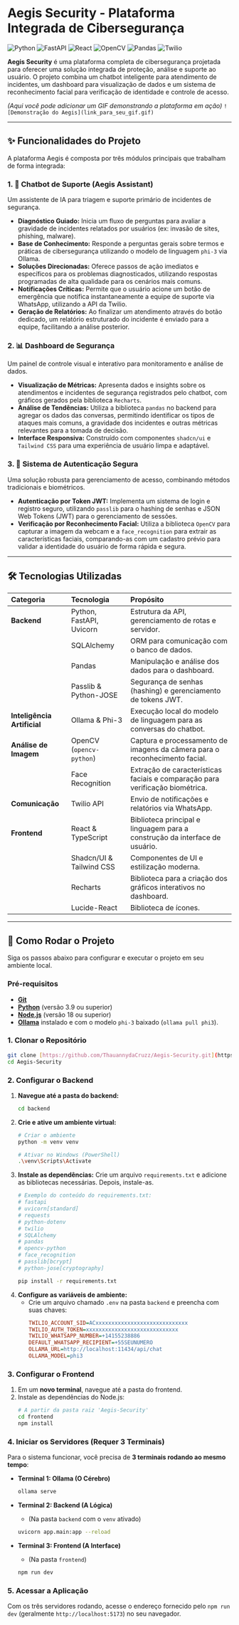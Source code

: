 # Aegis Security - Plataforma Integrada de Cibersegurança

![Python](https://img.shields.io/badge/Python-3776AB?style=for-the-badge&logo=python&logoColor=white) ![FastAPI](https://img.shields.io/badge/FastAPI-005571?style=for-the-badge&logo=fastapi&logoColor=white) ![React](https://img.shields.io/badge/React-20232A?style=for-the-badge&logo=react&logoColor=61DAFB) ![OpenCV](https://img.shields.io/badge/OpenCV-5C3EE8?style=for-the-badge&logo=opencv&logoColor=white) ![Pandas](https://img.shields.io/badge/Pandas-150458?style=for-the-badge&logo=pandas&logoColor=white) ![Twilio](https://img.shields.io/badge/Twilio-F22F46?style=for-the-badge&logo=twilio&logoColor=white)

**Aegis Security** é uma plataforma completa de cibersegurança projetada para oferecer uma solução integrada de proteção, análise e suporte ao usuário. O projeto combina um chatbot inteligente para atendimento de incidentes, um dashboard para visualização de dados e um sistema de reconhecimento facial para verificação de identidade e controle de acesso.

*(Aqui você pode adicionar um GIF demonstrando a plataforma em ação)*
`![Demonstração do Aegis](link_para_seu_gif.gif)`

---

## ✨ Funcionalidades do Projeto

A plataforma Aegis é composta por três módulos principais que trabalham de forma integrada:

### 1. 🤖 Chatbot de Suporte (Aegis Assistant)
Um assistente de IA para triagem e suporte primário de incidentes de segurança.
* **Diagnóstico Guiado:** Inicia um fluxo de perguntas para avaliar a gravidade de incidentes relatados por usuários (ex: invasão de sites, phishing, malware).
* **Base de Conhecimento:** Responde a perguntas gerais sobre termos e práticas de cibersegurança utilizando o modelo de linguagem `phi-3` via Ollama.
* **Soluções Direcionadas:** Oferece passos de ação imediatos e específicos para os problemas diagnosticados, utilizando respostas programadas de alta qualidade para os cenários mais comuns.
* **Notificações Críticas:** Permite que o usuário acione um botão de emergência que notifica instantaneamente a equipe de suporte via WhatsApp, utilizando a API da Twilio.
* **Geração de Relatórios:** Ao finalizar um atendimento através do botão dedicado, um relatório estruturado do incidente é enviado para a equipe, facilitando a análise posterior.

### 2. 📊 Dashboard de Segurança
Um painel de controle visual e interativo para monitoramento e análise de dados.
* **Visualização de Métricas:** Apresenta dados e insights sobre os atendimentos e incidentes de segurança registrados pelo chatbot, com gráficos gerados pela biblioteca `Recharts`.
* **Análise de Tendências:** Utiliza a biblioteca `pandas` no backend para agregar os dados das conversas, permitindo identificar os tipos de ataques mais comuns, a gravidade dos incidentes e outras métricas relevantes para a tomada de decisão.
* **Interface Responsiva:** Construído com componentes `shadcn/ui` e `Tailwind CSS` para uma experiência de usuário limpa e adaptável.

### 3. 👤 Sistema de Autenticação Segura
Uma solução robusta para gerenciamento de acesso, combinando métodos tradicionais e biométricos.
* **Autenticação por Token JWT:** Implementa um sistema de login e registro seguro, utilizando `passlib` para o hashing de senhas e JSON Web Tokens (JWT) para o gerenciamento de sessões.
* **Verificação por Reconhecimento Facial:** Utiliza a biblioteca `OpenCV` para capturar a imagem da webcam e a `face_recognition` para extrair as características faciais, comparando-as com um cadastro prévio para validar a identidade do usuário de forma rápida e segura.

---

## 🛠️ Tecnologias Utilizadas

| Categoria | Tecnologia | Propósito |
| :--- | :--- | :--- |
| **Backend** | Python, FastAPI, Uvicorn | Estrutura da API, gerenciamento de rotas e servidor. |
| | SQLAlchemy | ORM para comunicação com o banco de dados. |
| | Pandas | Manipulação e análise dos dados para o dashboard. |
| | Passlib & Python-JOSE | Segurança de senhas (hashing) e gerenciamento de tokens JWT. |
| **Inteligência Artificial**| Ollama & Phi-3 | Execução local do modelo de linguagem para as conversas do chatbot. |
| **Análise de Imagem** | OpenCV (`opencv-python`) | Captura e processamento de imagens da câmera para o reconhecimento facial. |
| | Face Recognition | Extração de características faciais e comparação para verificação biométrica. |
| **Comunicação** | Twilio API | Envio de notificações e relatórios via WhatsApp. |
| **Frontend** | React & TypeScript | Biblioteca principal e linguagem para a construção da interface de usuário. |
| | Shadcn/UI & Tailwind CSS | Componentes de UI e estilização moderna. |
| | Recharts | Biblioteca para a criação dos gráficos interativos no dashboard. |
| | Lucide-React | Biblioteca de ícones. |

---

## 🚀 Como Rodar o Projeto

Siga os passos abaixo para configurar e executar o projeto em seu ambiente local.

### Pré-requisitos
* [**Git**](https://git-scm.com/downloads)
* [**Python**](https://www.python.org/downloads/) (versão 3.9 ou superior)
* [**Node.js**](https://nodejs.org/en) (versão 18 ou superior)
* [**Ollama**](https://ollama.com/) instalado e com o modelo `phi-3` baixado (`ollama pull phi3`).

### 1. Clonar o Repositório
```bash
git clone [https://github.com/ThauannydaCruzz/Aegis-Security.git](https://github.com/ThauannydaCruzz/Aegis-Security.git)
cd Aegis-Security
```

### 2. Configurar o Backend
1.  **Navegue até a pasta do backend:**
    ```bash
    cd backend
    ```
2.  **Crie e ative um ambiente virtual:**
    ```bash
    # Criar o ambiente
    python -m venv venv

    # Ativar no Windows (PowerShell)
    .\venv\Scripts\Activate
    ```
3.  **Instale as dependências:** Crie um arquivo `requirements.txt` e adicione as bibliotecas necessárias. Depois, instale-as.
    ```bash
    # Exemplo do conteúdo do requirements.txt:
    # fastapi
    # uvicorn[standard]
    # requests
    # python-dotenv
    # twilio
    # SQLAlchemy
    # pandas
    # opencv-python
    # face_recognition
    # passlib[bcrypt]
    # python-jose[cryptography]

    pip install -r requirements.txt
    ```
4.  **Configure as variáveis de ambiente:**
    * Crie um arquivo chamado `.env` na pasta `backend` e preencha com suas chaves:
        ```ini
        TWILIO_ACCOUNT_SID=ACxxxxxxxxxxxxxxxxxxxxxxxxxxxxx
        TWILIO_AUTH_TOKEN=xxxxxxxxxxxxxxxxxxxxxxxxxxxxx
        TWILIO_WHATSAPP_NUMBER=+14155238886
        DEFAULT_WHATSAPP_RECIPIENT=+55SEUNUMERO
        OLLAMA_URL=http://localhost:11434/api/chat
        OLLAMA_MODEL=phi3
        ```

### 3. Configurar o Frontend
1.  Em um **novo terminal**, navegue até a pasta do frontend.
2.  Instale as dependências do Node.js:
    ```bash
    # A partir da pasta raiz 'Aegis-Security'
    cd frontend 
    npm install
    ```

### 4. Iniciar os Servidores (Requer 3 Terminais)
Para o sistema funcionar, você precisa de **3 terminais rodando ao mesmo tempo**:

* **Terminal 1: Ollama (O Cérebro)**
    ```bash
    ollama serve
    ```

* **Terminal 2: Backend (A Lógica)**
    * (Na pasta `backend` com o `venv` ativado)
    ```bash
    uvicorn app.main:app --reload
    ```

* **Terminal 3: Frontend (A Interface)**
    * (Na pasta `frontend`)
    ```bash
    npm run dev
    ```

### 5. Acessar a Aplicação
Com os três servidores rodando, acesse o endereço fornecido pelo `npm run dev` (geralmente `http://localhost:5173`) no seu navegador.

